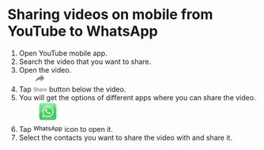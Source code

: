 # Sharing videos on mobile from YouTube to WhatsApp
1. Open YouTube mobile app.
2. Search the video that you want to share.
3. Open the video.
4. Tap ![share](/share.jpg) button below the video.
5. You will get the options of different apps where you can share the video.
6. Tap ![Whatsapp](/Whatsapp.jpg) icon to open it.
7. Select the contacts you want to share the video with and share it.
